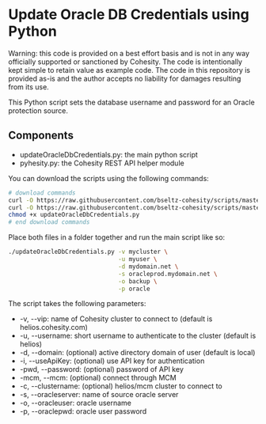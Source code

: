 # Update Oracle DB Credentials using Python

Warning: this code is provided on a best effort basis and is not in any way officially supported or sanctioned by Cohesity. The code is intentionally kept simple to retain value as example code. The code in this repository is provided as-is and the author accepts no liability for damages resulting from its use.

This Python script sets the database username and password for an Oracle protection source.

## Components

* updateOracleDbCredentials.py: the main python script
* pyhesity.py: the Cohesity REST API helper module

You can download the scripts using the following commands:

```bash
# download commands
curl -O https://raw.githubusercontent.com/bseltz-cohesity/scripts/master/oracle/python/updateOracleDbCredentials/updateOracleDbCredentials.py
curl -O https://raw.githubusercontent.com/bseltz-cohesity/scripts/master/python/pyhesity.py
chmod +x updateOracleDbCredentials.py
# end download commands
```

Place both files in a folder together and run the main script like so:

```bash
./updateOracleDbCredentials.py -v mycluster \
                               -u myuser \
                               -d mydomain.net \
                               -s oracleprod.mydomain.net \
                               -o backup \
                               -p oracle
```

The script takes the following parameters:

* -v, --vip: name of Cohesity cluster to connect to (default is helios.cohesity.com)
* -u, --username: short username to authenticate to the cluster (default is helios)
* -d, --domain: (optional) active directory domain of user (default is local)
* -i, --useApiKey: (optional) use API key for authentication
* -pwd, --password: (optional) password of API key
* -mcm, --mcm: (optional) connect through MCM
* -c, --clustername: (optional) helios/mcm cluster to connect to
* -s, --oracleserver: name of source oracle server
* -o, --oracleuser: oracle username
* -p, --oraclepwd: oracle user password
